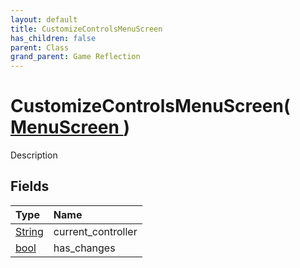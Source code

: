 ```yaml
---
layout: default
title: CustomizeControlsMenuScreen
has_children: false
parent: Class
grand_parent: Game Reflection
---
```

# CustomizeControlsMenuScreen( [ MenuScreen ](/riftbreaker-wiki/docs/game-reflection/classes/menu_screen/) )
Description 

## Fields

| Type | Name |
|:----------|:--------------|
| [String](/riftbreaker-wiki/docs/game-reflection/components/string/) | current_controller |
| [bool](/riftbreaker-wiki/docs/game-reflection/components/bool/) | has_changes |

